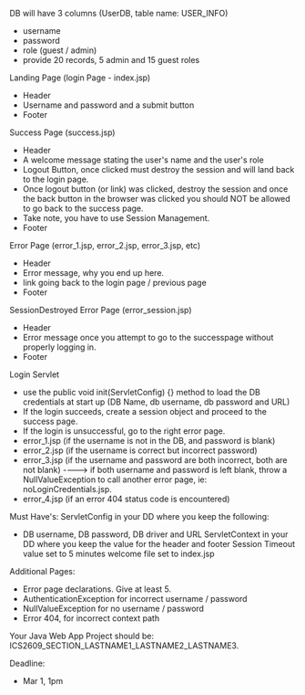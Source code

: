 DB will have 3 columns (UserDB, table name: USER_INFO)
 - username
 - password
 - role (guest / admin)
 - provide 20 records, 5 admin and 15 guest roles

Landing Page (login Page - index.jsp)
 - Header 
 - Username and password and a submit button
 - Footer

Success Page (success.jsp)
 - Header 
 - A welcome message stating the user's name and the user's role
 - Logout Button, once clicked must destroy the session and will land back to the login page.
 - Once logout button (or link) was clicked, destroy the session and once the back button in the browser was clicked you should NOT be allowed to go back to the success page.
 - Take note, you have to use Session Management.
 - Footer

Error Page (error_1.jsp, error_2.jsp, error_3.jsp, etc)
 - Header 
 - Error message, why you end up here.
 - link going back to the login page / previous page
 - Footer

SessionDestroyed Error Page (error_session.jsp)
 - Header 
 - Error message once you attempt to go to the successpage without properly logging in.
 - Footer

Login Servlet
 - use the public void init(ServletConfig) {} method to load the DB credentials at start up (DB Name, db username, db password and URL)
 - If the login succeeds, create a session object and proceed to the success page.
 - If the login is unsuccessful, go to the right error page.
 - error_1.jsp (if the username is not in the DB, and password is blank)
 - error_2.jsp (if the username is correct but incorrect password)
 - error_3.jsp (if the username and password are both incorrect, both are not blank) 
 ----> if both username and password is left blank, throw a NullValueException to 
 call another error page, ie: noLoginCredentials.jsp.
 - error_4.jsp (if an error 404 status code is encountered)

Must Have's:
 ServletConfig in your DD where you keep the following:
  - DB username, DB password, DB driver and URL
 ServletContext in your DD where you keep the value for the header and footer
 Session Timeout value set to 5 minutes
 welcome file set to index.jsp

Additional Pages:
 - Error page declarations. Give at least 5.
 - AuthenticationException for incorrect username / password
 - NullValueException for no username / password
 - Error 404, for incorrect context path

Your Java Web App Project should be: ICS2609_SECTION_LASTNAME1_LASTNAME2_LASTNAME3.

Deadline:
 - Mar 1, 1pm
